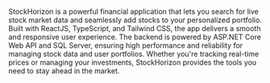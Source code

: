 StockHorizon is a powerful financial application that lets you search for live stock market data and seamlessly add stocks to your personalized portfolio. Built with ReactJS, TypeScript, and Tailwind CSS, the app delivers a smooth and responsive user experience. The backend is powered by ASP.NET Core Web API and SQL Server, ensuring high performance and reliability for managing stock data and user portfolios. Whether you're tracking real-time prices or managing your investments, StockHorizon provides the tools you need to stay ahead in the market.
